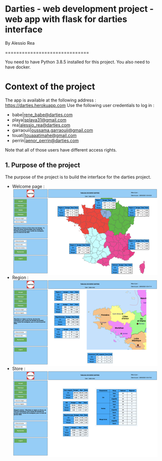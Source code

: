 # Darties - web development project -  web app with flask for darties interface

By Alessio Rea

==============================

You need to have Python 3.8.5 installed for this project. You also need to have docker.

# Context of the project

The app is available at the following address : https://darties.herokuapp.com
Use the following user credentials to log in :
- babe|rene_babe@darties.com
- playa|splaya31@gmail.com
- rea|alessio_rea@darties.com
- garraouii|oussama.garraouii@gmail.com
- touati|touaaatimahe@gmail.com
- perrin|aenor_perrin@darties.com

Note that all of those users have different access rights.

## 1. Purpose of the project

The purpose of the project is to build the interface for the darties project.

- Welcome page :
    <img src="static/images/accueil.png" alt="Markdown Monster icon" style="float: left; margin-right: 10px;" />

- Region :
    <img src="static/images/region.png" alt="Markdown Monster icon" style="float: left; margin-right: 10px;" />

- Store :
    <img src="static/images/magasin.png" alt="Markdown Monster icon" style="float: left; margin-right: 10px;" />


